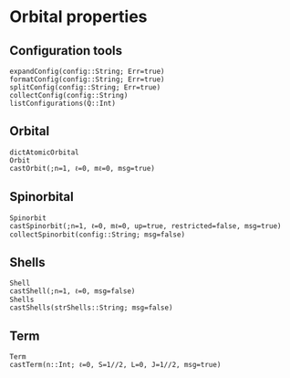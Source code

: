 # Orbital properties

## Configuration tools
```@docs
expandConfig(config::String; Err=true)
formatConfig(config::String; Err=true)
splitConfig(config::String; Err=true)
collectConfig(config::String)
listConfigurations(Q::Int)
```

## Orbital
```@docs
dictAtomicOrbital
Orbit
castOrbit(;n=1, ℓ=0, mℓ=0, msg=true)
```

## Spinorbital
```@docs
Spinorbit
castSpinorbit(;n=1, ℓ=0, mℓ=0, up=true, restricted=false, msg=true)
collectSpinorbit(config::String; msg=false)
```

## Shells
```@docs
Shell
castShell(;n=1, ℓ=0, msg=false)
Shells
castShells(strShells::String; msg=false)
```

## Term
```@docs
Term
castTerm(n::Int; ℓ=0, S=1//2, L=0, J=1//2, msg=true)
```